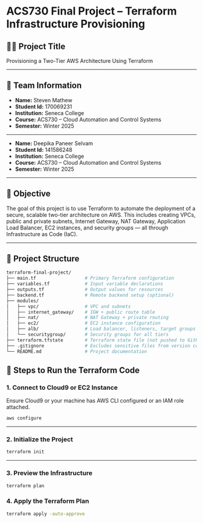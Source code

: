 # ACS730 Final Project – Terraform Infrastructure Provisioning

## 👨‍💻 Project Title
Provisioning a Two-Tier AWS Architecture Using Terraform

---

## 🧠 Team Information

- **Name:** Steven Mathew  
- **Student Id:** 170069231
- **Institution:** Seneca College  
- **Course:** ACS730 – Cloud Automation and Control Systems  
- **Semester:** Winter 2025

---

- **Name:** Deepika Paneer Selvam
- **Student Id:** 141586248
- **Institution:** Seneca College  
- **Course:** ACS730 – Cloud Automation and Control Systems  
- **Semester:** Winter 2025


---

## 🎯 Objective

The goal of this project is to use Terraform to automate the deployment of a secure, scalable two-tier architecture on AWS. This includes creating VPCs, public and private subnets, Internet Gateway, NAT Gateway, Application Load Balancer, EC2 instances, and security groups — all through Infrastructure as Code (IaC).

---

## 📂 Project Structure

```bash
terraform-final-project/
├── main.tf                  # Primary Terraform configuration
├── variables.tf             # Input variable declarations
├── outputs.tf               # Output values for resources
├── backend.tf               # Remote backend setup (optional)
├── modules/
│   ├── vpc/                 # VPC and subnets
│   ├── internet_gateway/    # IGW + public route table
│   ├── nat/                 # NAT Gateway + private routing
│   ├── ec2/                 # EC2 instance configuration
│   ├── alb/                 # Load balancer, listeners, target groups
│   └── securitygroup/       # Security groups for all tiers
├── terraform.tfstate        # Terraform state file (not pushed to GitHub)
├── .gitignore               # Excludes sensitive files from version control
└── README.md                # Project documentation
```

## 🚀 Steps to Run the Terraform Code

### 1. Connect to Cloud9 or EC2 Instance
Ensure Cloud9 or your machine has AWS CLI configured or an IAM role attached.

```bash
aws configure
```
---

### 2. Initialize the Project

```bash
terraform init
```

---

### 3. Preview the Infrastructure

```bash
terraform plan
```

### 4. Apply the Terraform Plan
```bash
terraform apply -auto-approve
```
